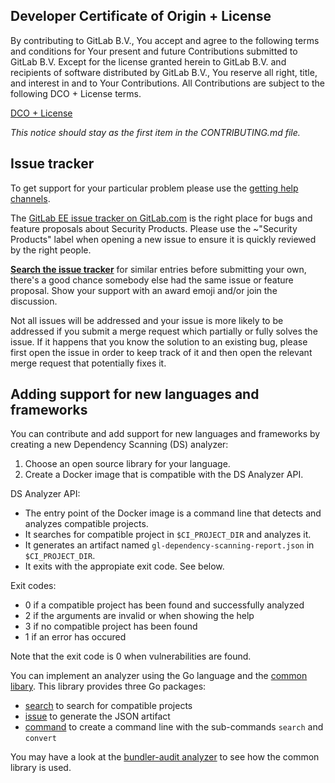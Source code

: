 ## Developer Certificate of Origin + License

By contributing to GitLab B.V., You accept and agree to the following terms and
conditions for Your present and future Contributions submitted to GitLab B.V.
Except for the license granted herein to GitLab B.V. and recipients of software
distributed by GitLab B.V., You reserve all right, title, and interest in and to
Your Contributions. All Contributions are subject to the following DCO + License
terms.

[DCO + License](https://gitlab.com/gitlab-org/dco/blob/master/README.md)

_This notice should stay as the first item in the CONTRIBUTING.md file._

## Issue tracker

To get support for your particular problem please use the
[getting help channels](https://about.gitlab.com/getting-help/).

The [GitLab EE issue tracker on GitLab.com][ee-tracker] is the right place for bugs and feature proposals about Security Products. 
Please use the ~"Security Products" label when opening a new issue to ensure it is quickly reviewed by the right people.

**[Search the issue tracker][ee-tracker]** for similar entries before
submitting your own, there's a good chance somebody else had the same issue or
feature proposal. Show your support with an award emoji and/or join the
discussion. 

Not all issues will be addressed and your issue is more likely to
be addressed if you submit a merge request which partially or fully solves
the issue. If it happens that you know the solution to an existing bug, please first
open the issue in order to keep track of it and then open the relevant merge
request that potentially fixes it.

[ee-tracker]: https://gitlab.com/gitlab-org/gitlab-ee/issues

## Adding support for new languages and frameworks

You can contribute and add support for new languages and frameworks
by creating a new Dependency Scanning (DS) analyzer:

1. Choose an open source library for your language.
1. Create a Docker image that is compatible with the DS Analyzer API.

DS Analyzer API:

- The entry point of the Docker image is a command line
that detects and analyzes compatible projects.
- It searches for compatible project in `$CI_PROJECT_DIR` and analyzes it.
- It generates an artifact named `gl-dependency-scanning-report.json` in `$CI_PROJECT_DIR`.
- It exits with the appropiate exit code. See below.

Exit codes:

- 0 if a compatible project has been found and successfully analyzed
- 2 if the arguments are invalid or when showing the help
- 3 if no compatible project has been found
- 1 if an error has occured

Note that the exit code is 0 when vulnerabilities are found.

You can implement an analyzer using the Go language
and the [common libary](https://gitlab.com/gitlab-org/security-products/analyzers/common).
This library provides three Go packages:
- [search](https://gitlab.com/gitlab-org/security-products/analyzers/common/tree/master/search) to search for compatible projects
- [issue](https://gitlab.com/gitlab-org/security-products/analyzers/common/tree/master/issue) to generate the JSON artifact
- [command](https://gitlab.com/gitlab-org/security-products/analyzers/common/tree/master/command) to create a command line with the sub-commands `search` and `convert`

You may have a look at the [bundler-audit analyzer](https://gitlab.com/gitlab-org/security-products/analyzers/bundler-audit)
to see how the common library is used.
